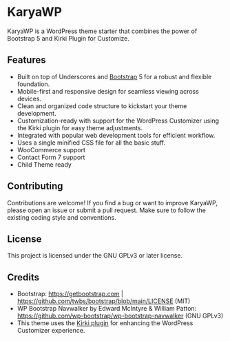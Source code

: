 # KaryaWP
KaryaWP is a WordPress theme starter that combines the power of Bootstrap 5 and Kirki Plugin for Customize.

## Features
- Built on top of Underscores and [Bootstrap](https://github.com/twbs/bootstrap) 5 for a robust and flexible foundation.
- Mobile-first and responsive design for seamless viewing across devices.
- Clean and organized code structure to kickstart your theme development.
- Customization-ready with support for the WordPress Customizer using the Kirki plugin for easy theme adjustments.
- Integrated with popular web development tools for efficient workflow.
- Uses a single minified CSS file for all the basic stuff.
- WooCommerce support
- Contact Form 7 support
- Child Theme ready

## Contributing
Contributions are welcome! If you find a bug or want to improve KaryaWP, please open an issue or submit a pull request. Make sure to follow the existing coding style and conventions.

## License
This project is licensed under the GNU GPLv3 or later license.

## Credits
- Bootstrap: https://getbootstrap.com | https://github.com/twbs/bootstrap/blob/main/LICENSE (MIT)
- WP Bootstrap Navwalker by Edward McIntyre & William Patton: https://github.com/wp-bootstrap/wp-bootstrap-navwalker (GNU GPLv3)
- This theme uses the [Kirki plugin](https://github.com/themeum/kirki) for enhancing the WordPress Customizer experience.
